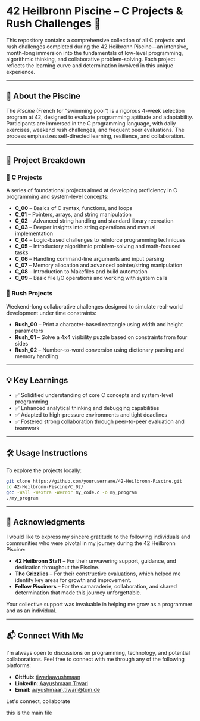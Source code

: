 # 42 Heilbronn Piscine – C Projects & Rush Challenges 🚀

This repository contains a comprehensive collection of all C projects and rush challenges completed during the 42 Heilbronn Piscine—an intensive, month-long immersion into the fundamentals of low-level programming, algorithmic thinking, and collaborative problem-solving. Each project reflects the learning curve and determination involved in this unique experience.

---

## 📌 About the Piscine

The _Piscine_ (French for "swimming pool") is a rigorous 4-week selection program at 42, designed to evaluate programming aptitude and adaptability. Participants are immersed in the C programming language, with daily exercises, weekend rush challenges, and frequent peer evaluations. The process emphasizes self-directed learning, resilience, and collaboration.

---

## 📂 Project Breakdown

### 🔹 C Projects

A series of foundational projects aimed at developing proficiency in C programming and system-level concepts:

- **C_00** – Basics of C syntax, functions, and loops  
- **C_01** – Pointers, arrays, and string manipulation  
- **C_02** – Advanced string handling and standard library recreation  
- **C_03** – Deeper insights into string operations and manual implementation  
- **C_04** – Logic-based challenges to reinforce programming techniques  
- **C_05** – Introductory algorithmic problem-solving and math-focused tasks  
- **C_06** – Handling command-line arguments and input parsing  
- **C_07** – Memory allocation and advanced pointer/string manipulation  
- **C_08** – Introduction to Makefiles and build automation  
- **C_09** – Basic file I/O operations and working with system calls  

### 🔹 Rush Projects

Weekend-long collaborative challenges designed to simulate real-world development under time constraints:

- **Rush_00** – Print a character-based rectangle using width and height parameters  
- **Rush_01** – Solve a 4x4 visibility puzzle based on constraints from four sides  
- **Rush_02** – Number-to-word conversion using dictionary parsing and memory handling  

---

## 💡 Key Learnings

- ✅ Solidified understanding of core C concepts and system-level programming  
- ✅ Enhanced analytical thinking and debugging capabilities  
- ✅ Adapted to high-pressure environments and tight deadlines  
- ✅ Fostered strong collaboration through peer-to-peer evaluation and teamwork  

---

## 🛠️ Usage Instructions

To explore the projects locally:

```bash
git clone https://github.com/yourusername/42-Heilbronn-Piscine.git
cd 42-Heilbronn-Piscine/C_02/
gcc -Wall -Wextra -Werror my_code.c -o my_program
./my_program
```
---

## 🙏 Acknowledgments

I would like to express my sincere gratitude to the following individuals and communities who were pivotal in my journey during the 42 Heilbronn Piscine:

- **42 Heilbronn Staff** – For their unwavering support, guidance, and dedication throughout the Piscine.  
- **The Grizzlies** – For their constructive evaluations, which helped me identify key areas for growth and improvement.  
- **Fellow Pisciners** – For the camaraderie, collaboration, and shared determination that made this journey unforgettable.  

Your collective support was invaluable in helping me grow as a programmer and as an individual.

---

## 📬 Connect With Me

I'm always open to discussions on programming, technology, and potential collaborations. Feel free to connect with me through any of the following platforms:

- **GitHub**: [tiwariaayushmaan](https://github.com/tiwariaayushmaan)  
- **LinkedIn**: [Aayushmaan Tiwari](https://www.linkedin.com/in/aayushmaan-tiwari/)  
- **Email**: [aayushmaan.tiwari@tum.de](mailto:aayushmaan.tiwari@tum.de)  

Let's connect, collaborate 

this is the main file

